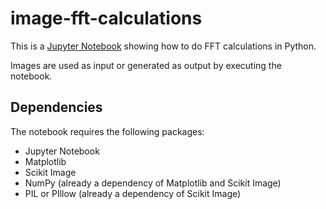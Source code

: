 # image-fft-calculations
This is a [Jupyter Notebook](https://github.com/juandesant/image-fft-calculations/blob/master/fft-calculations-notebook.ipynb) showing how to do FFT calculations in Python.

Images are used as input or generated as output by executing the notebook.

## Dependencies

The notebook requires the following packages:

 * Jupyter Notebook
 * Matplotlib
 * Scikit Image
 * NumPy (already a dependency of Matplotlib and Scikit Image)
 * PIL or PIllow (already a dependency of Scikit Image)
